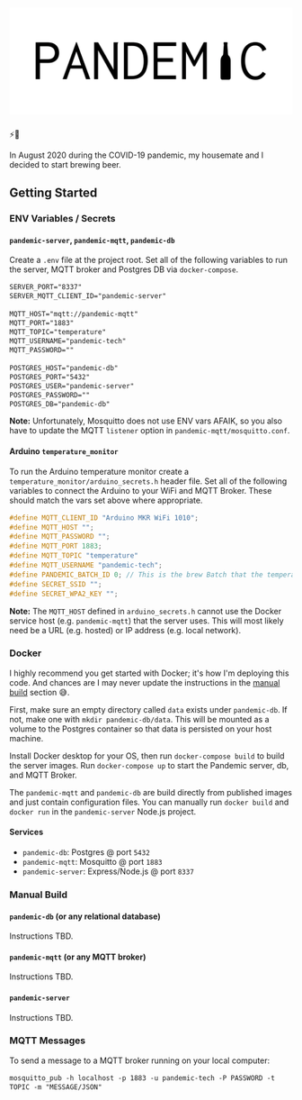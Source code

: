 # ![Pandemic Brewing logo](pandemic-server/public/images/logo.png)
⚡️🍺

In August 2020 during the COVID-19 pandemic, my housemate and I decided to start brewing beer.

## Getting Started

### ENV Variables / Secrets

#### `pandemic-server`, `pandemic-mqtt`, `pandemic-db`

Create a `.env` file at the project root. Set all of the following variables to run the server, MQTT broker and Postgres DB via `docker-compose`.

```
SERVER_PORT="8337"
SERVER_MQTT_CLIENT_ID="pandemic-server"

MQTT_HOST="mqtt://pandemic-mqtt"
MQTT_PORT="1883"
MQTT_TOPIC="temperature"
MQTT_USERNAME="pandemic-tech"
MQTT_PASSWORD=""

POSTGRES_HOST="pandemic-db"
POSTGRES_PORT="5432"
POSTGRES_USER="pandemic-server"
POSTGRES_PASSWORD=""
POSTGRES_DB="pandemic-db"
```

**Note:** Unfortunately, Mosquitto does not use ENV vars AFAIK, so you also have to update the MQTT `listener` option in `pandemic-mqtt/mosquitto.conf`.

#### Arduino `temperature_monitor`

To run the Arduino temperature monitor create a `temperature_monitor/arduino_secrets.h` header file. Set all of the following variables to connect the Arduino to your WiFi and MQTT Broker. These should match the vars set above where appropriate.

```cpp
#define MQTT_CLIENT_ID "Arduino MKR WiFi 1010";
#define MQTT_HOST "";
#define MQTT_PASSWORD "";
#define MQTT_PORT 1883;
#define MQTT_TOPIC "temperature"
#define MQTT_USERNAME "pandemic-tech";
#define PANDEMIC_BATCH_ID 0; // This is the brew Batch that the temperature Events will be attached to.
#define SECRET_SSID "";
#define SECRET_WPA2_KEY "";
```

**Note:** The `MQTT_HOST` defined in `arduino_secrets.h` cannot use the Docker service host (e.g. `pandemic-mqtt`) that the server uses. This will most likely need be a URL (e.g. hosted) or IP address (e.g. local network).

### Docker

I highly recommend you get started with Docker; it's how I'm deploying this code. And chances are I may never update the instructions in the [manual build](#Manual-Build) section 😅.

First, make sure an empty directory called `data` exists under `pandemic-db`. If not, make one with `mkdir pandemic-db/data`. This will be mounted as a volume to the Postgres container so that data is persisted on your host machine.

Install Docker desktop for your OS, then run `docker-compose build` to build the server images. Run `docker-compose up` to start the Pandemic server, db, and MQTT Broker.

The `pandemic-mqtt` and `pandemic-db` are build directly from published images and just contain configuration files. You can manually run `docker build` and `docker run` in the `pandemic-server` Node.js project.

#### Services

- `pandemic-db`: Postgres @ port `5432`
- `pandemic-mqtt`: Mosquitto @ port `1883`
- `pandemic-server`: Express/Node.js @ port `8337`

### Manual Build

#### `pandemic-db` (or any relational database)

Instructions TBD.

#### `pandemic-mqtt` (or any MQTT broker)

Instructions TBD.

#### `pandemic-server`

Instructions TBD.

### MQTT Messages

To send a message to a MQTT broker running on your local computer:
```shell
mosquitto_pub -h localhost -p 1883 -u pandemic-tech -P PASSWORD -t TOPIC -m "MESSAGE/JSON"
```
